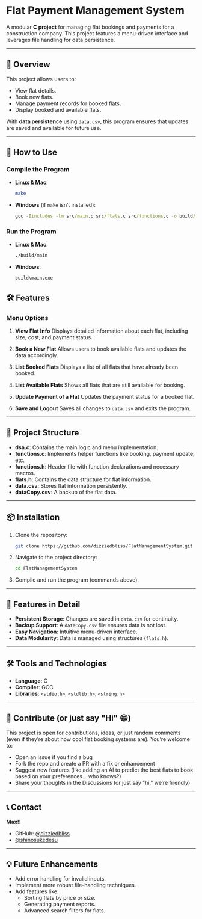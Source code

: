# Flat Payment Management System

A modular **C project** for managing flat bookings and payments for a construction company. This project features a menu-driven interface and leverages file handling for data persistence.

---

## 📖 Overview

This project allows users to:

- View flat details.
- Book new flats.
- Manage payment records for booked flats.
- Display booked and available flats.

With **data persistence** using `data.csv`, this program ensures that updates are saved and available for future use.

---

## 🚀 How to Use

### Compile the Program

- **Linux & Mac**:

    ```bash
    make
    ```

- **Windows** (if `make` isn’t installed):

    ```cmd
    gcc -Iincludes -lm src/main.c src/flats.c src/functions.c -o build/main.exe
    ```

### Run the Program

- **Linux & Mac**:

    ```bash
    ./build/main
    ```

- **Windows**:

    ```cmd
    build\main.exe
    ```

## 🛠 Features

### Menu Options

1. **View Flat Info**
   Displays detailed information about each flat, including size, cost, and payment status.

2. **Book a New Flat**
   Allows users to book available flats and updates the data accordingly.

3. **List Booked Flats**
   Displays a list of all flats that have already been booked.

4. **List Available Flats**
   Shows all flats that are still available for booking.

5. **Update Payment of a Flat**
   Updates the payment status for a booked flat.

6. **Save and Logout**
   Saves all changes to `data.csv` and exits the program.

---

## 📂 Project Structure

- **dsa.c**: Contains the main logic and menu implementation.
- **functions.c**: Implements helper functions like booking, payment update, etc.
- **functions.h**: Header file with function declarations and necessary macros.
- **flats.h**: Contains the data structure for flat information.
- **data.csv**: Stores flat information persistently.
- **dataCopy.csv**: A backup of the flat data.

---

## 📦 Installation

1. Clone the repository:

    ```bash
    git clone https://github.com/dizziedbliss/FlatManagementSystem.git
    ```

2. Navigate to the project directory:

    ```bash
    cd FlatManagementSystem
    ```

3. Compile and run the program (commands above).

---

## 🌟 Features in Detail

- **Persistent Storage**: Changes are saved in `data.csv` for continuity.
- **Backup Support**: A `dataCopy.csv` file ensures data is not lost.
- **Easy Navigation**: Intuitive menu-driven interface.
- **Data Modularity**: Data is managed using structures (`flats.h`).

---

## 🛠 Tools and Technologies

- **Language**: C
- **Compiler**: GCC
- **Libraries**: `<stdio.h>`, `<stdlib.h>`, `<string.h>`

---

## 📜 Contribute (or just say "Hi" 😄)

This project is open for contributions, ideas, or just random comments (even if they’re about how cool flat booking systems are). You’re welcome to:

- Open an issue if you find a bug
- Fork the repo and create a PR with a fix or enhancement
- Suggest new features (like adding an AI to predict the best flats to book based on your preferences... who knows?)
- Share your thoughts in the Discussions (or just say "hi," we’re friendly)

---

## 📞 Contact

**Max!!**

- GitHub: [@dizziedbliss](https://github.com/dizziedbliss)
- [@shinosukedesu](https://github.com/shinnosukedesu)

---

## 💡 Future Enhancements

- Add error handling for invalid inputs.
- Implement more robust file-handling techniques.
- Add features like:
  - Sorting flats by price or size.
  - Generating payment reports.
  - Advanced search filters for flats.
